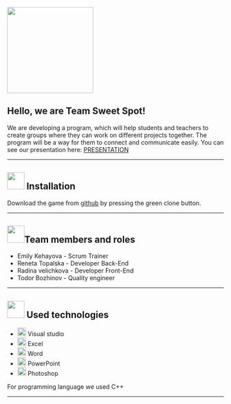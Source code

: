 <img src="![image](https://user-images.githubusercontent.com/56866260/124873742-8820b000-dfcf-11eb-89c4-fd8617292492.png)&height=455" width="200">

## Hello, we are Team Sweet Spot!


We are developing a program, which will help students and teachers to create groups where they can work on different projects together. 
The program will be a way for them to connect and communicate easily. You can see our presentation here:
[PRESENTATION](https://codingburgas-my.sharepoint.com/:p:/g/personal/rvvelichkova18_codingburgas_bg/EcxcLbWhpI1JrDmazq2zZ0EBQJ-2dhrMcd2XEBnpGj56ow?e=rGA0wm)

---
 

## <img src="https://media.discordapp.net/attachments/815253581149896790/815324537624723476/candy_bullet.png?width=455&height=455" width="40">  Installation 

Download the game from [github](https://github.com/edkehayova18/sweet_spot_project) by pressing the green clone button. 

---

## <img src="https://media.discordapp.net/attachments/815253581149896790/815324537624723476/candy_bullet.png?width=455&height=455" width="40">Team members and roles
- Emily Kehayova - Scrum Trainer
- Reneta Topalska  - Developer Back-End
- Radina velichkova - Developer Front-End
- Todor Bozhinov - Quality engineer

---

## <img src="https://media.discordapp.net/attachments/815253581149896790/815324537624723476/candy_bullet.png?width=455&height=455" width="40"> Used technologies
- <img src="https://media.discordapp.net/attachments/815253581149896790/818134527842582578/Visual_Studio_Icon_2019.svg.png?width=541&height=541" width="20"> Visual studio
- <img src="https://media.discordapp.net/attachments/815253581149896790/818134368848969728/1043px-Microsoft_Excel_2013_logo.svg_.png?width=551&height=541" width="20"> Excel
-  <img src="https://media.discordapp.net/attachments/815253581149896790/818133539903111188/Microsoft_Word_logo.png" width="20"> Word
- <img src="https://media.discordapp.net/attachments/815253581149896790/818136011359518780/kisspng-microsoft-powerpoint-computer-software-microsoft-o-5b3b3927c75c49.3318087715306079118166-rem.png" width="20"> PowerPoint
- <img src="https://media.discordapp.net/attachments/815253581149896790/818130499204939866/788px-Adobe_Photoshop_CC_icon.svg.png?width=555&height=541" width="20"> Photoshop


 For programming language we used C++
 
 ---
